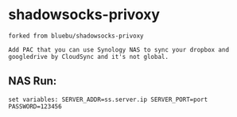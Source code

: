 # shadowsocks-privoxy

    forked from bluebu/shadowsocks-privoxy

    Add PAC that you can use Synology NAS to sync your dropbox and googledrive by CloudSync and it's not global.

## NAS Run:

~~~
set variables: SERVER_ADDR=ss.server.ip SERVER_PORT=port PASSWORD=123456
~~~
